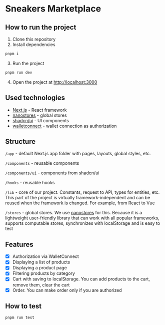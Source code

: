 # Sneakers Marketplace

## How to run the project

1. Clone this repository
2. Install dependencies
```bash
pnpm i
```
3. Run the project
```bash
pnpm run dev
```
4. Open the project at [http://localhost:3000](http://localhost:3000)

## Used technologies

- [Next.js](https://nextjs.org/) - React framework
- [nanostores](https://github.com/nanostores/nanostores) - global stores
- [shadcn/ui](https://ui.shadcn.com/) - UI components
- [walletconnect](https://walletconnect.com/) - wallet connection as authorization

## Structure

`/app` - default Next.js app folder with pages, layouts, global styles, etc.

`/components` - reusable components

`/components/ui` - components from shadcn/ui

`/hooks` - reusable hooks

`/lib` - core of our project. Constants, request to API, types for entities, etc. This part of the project is virtually framework-independent and can be reused when the framework is changed. For example, from React to Vue

`/stores` - global stores. We use [nanostores](https://github.com/nanostores/nanostores) for this. Because it is a lightweight user-friendly library that can work with all popular frameworks, supports computable stores, synchronizes with localStorage and is easy to test

## Features

- [x] Authorization via WalletConnect
- [x] Displaying a list of products
- [x] Displaying a product page
- [x] Filtering products by category
- [x] Cart with saving to localStorage. You can add products to the cart, remove them, clear the cart
- [x] Order. You can make order only if you are authorized

## How to test

```bash
pnpm run test
```